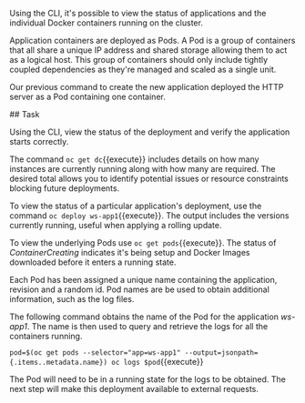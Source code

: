 Using the CLI, it's possible to view the status of applications and the individual Docker containers running on the cluster.

Application containers are deployed as Pods. A Pod is a group of containers that all share a unique IP address and shared storage allowing them to act as a logical host. This group of containers should only include tightly coupled dependencies as they're managed and scaled as a single unit.

Our previous command to create the new application deployed the HTTP server as a Pod containing one container.

## Task

Using the CLI, view the status of the deployment and verify the application starts correctly.

The command `oc get dc`{{execute}} includes details on how many instances are currently running along with how many are required. The desired total allows you to identify potential issues or resource constraints blocking future deployments.

To view the status of a particular application's deployment, use the command `oc deploy ws-app1`{{execute}}. The output includes the versions currently running, useful when applying a rolling update.

To view the underlying Pods use `oc get pods`{{execute}}. The status of _ContainerCreating_ indicates it's being setup and Docker Images downloaded before it enters a running state.

Each Pod has been assigned a unique name containing the application, revision and a random id. Pod names are be used to obtain additional information, such as the log files.

The following command obtains the name of the Pod for the application _ws-app1_. The name is then used to query and retrieve the logs for all the containers running.

`pod=$(oc get pods --selector="app=ws-app1" --output=jsonpath={.items..metadata.name})
oc logs $pod`{{execute}}

The Pod will need to be in a running state for the logs to be obtained. The next step will make this deployment available to external requests.
